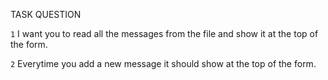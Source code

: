TASK QUESTION

`1` I want you to read all the messages from the file and show it at the top of the form.

`2` Everytime you add a new message it should show at the top of the form.